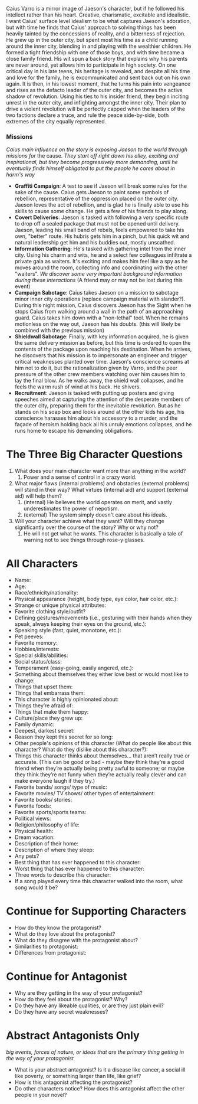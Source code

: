 Caius Varro is a mirror image of Jaeson's character, but if he followed his intellect rather than his heart. Creative, charismatic, excitable and idealistic. I want Caius' surface level idealism to be what captures Jaeson's adoration, but with time he finds that Caius' approach to solving things has been heavily tainted by the concessions of reality, and a bitterness of rejection. He grew up in the outer city, but spent most his time as a child running around the inner city, blending in and playing with the wealthier children. He formed a tight friendship with one of those boys, and with time became a close family friend. His wit spun a back story that explains why his parents are never around, yet allows him to participate in high society. On one critical day in his late teens, his heritage is revealed, and despite all his time and love for the family, he is excommunicated and sent back out on his own again. It is then, in his lowest moment, that he turns his pain into vengeance and rises as the defacto leader of the outer city, and becomes the active shadow of revolution. Using his ties to his insider friend, they begin inciting unrest in the outer city, and infighting amongst the inner city. Their plan to drive a violent revolution will be perfectly capped when the leaders of the two factions declare a truce, and rule the peace side-by-side, both extremes of the city equally represented.
### Missions
*Caius main influence on the story is exposing Jaeson to the world through missions for* the cause. *They start off right down his alley, exciting and inspirational, but they become progressively more demanding, until he eventually finds himself obligated to put the people he cares about in harm's way*
- **Graffiti Campaign**: A test to see if Jaeson will break some rules for the sake of the cause. Caius gets Jaeson to paint some symbols of rebellion, representative of the oppression placed on the outer city. Jaeson loves the act of rebellion, and is glad he is finally able to use his skills to cause some change. He gets a few of his friends to play along.
- **Covert Deliveries**: Jaeson is tasked with following a *very* specific route to drop off a sealed package that must not be opened until delivery. Jaeson, leading his small band of rebels, feels empowered to take his own, "better" route. His hubris gets him in a pinch, but his quick wit and natural leadership get him and his buddies out, mostly unscathed.
- **Information Gathering**: He's tasked with gathering intel from the inner city. Using his charm and wits, he and a select few colleagues infiltrate a private gala as waiters. It's exciting and makes him feel like a spy as he moves around the room, collecting info and coordinating with the other "waiters". *We discover some very important background information during these interactions* (A friend may or may not be lost during this event)
- **Campaign Sabotage**: Caius takes Jaeson on a mission to sabotage minor inner city operations (replace campaign material with slander?). During this night mission, Caius discovers Jaeson has the Sight when he stops Caius from walking around a wall in the path of an approaching guard. Caius takes him down with a "non-lethal" tool. When he remains motionless on the way out, Jaeson has his doubts. (this will likely be combined with the previous mission)
- **Shieldwall Sabotage**: Finally, with key information acquired, he is given the same delivery mission as before, but this time is ordered to open the contents of the package upon reaching his destination. When he arrives, he discovers that his mission is to impersonate an engineer and trigger critical weaknesses planted over time. Jaeson's conscience screams at him not to do it, but the rationalization given by Varro, and the peer pressure of the other crew members watching over him causes him to lay the final blow. As he walks away, the shield wall collapses, and he feels the warm rush of wind at his back. He shivers.
- **Recruitment**: Jaeson is tasked with putting up posters and giving speeches aimed at capturing the attention of the desperate members of the outer city, preparing them for the inevitable revolution. But as he stands on his soap box and looks around at the other kids his age, his conscience harasses him about his accessory to a murder, and the façade of heroism holding back all his unruly emotions collapses, and he runs home to escape his demanding obligations.
# The Three Big Character Questions
1. What does your main character want more than anything in the world?
	1. Power and a sense of control in a crazy world.
2. What major flaws (internal problems) and obstacles (external problems) will stand in their way? What virtues (internal aid) and support (external aid) will help them?
	1. (internal) He believes the world operates on merit, and vastly underestimates the power of nepotism.
	2. (external) The system simply doesn't care about his ideals.
3. Will your character achieve what they want? Will they change significantly over the course of the story? Why or why not?
	1. He will not get what he wants. This character is basically a tale of warning not to see things through rose-y glasses.

# All Characters
- Name:
- Age:
- Race/ethnicity/nationality:
- Physical appearance (height, body type, eye color, hair color, etc.):
- Strange or unique physical attributes:
- Favorite clothing style/outfit?
- Defining gestures/movements (i.e., gesturing with their hands when they speak, always keeping their eyes on the ground, etc.):
- Speaking style (fast, quiet, monotone, etc.):
- Pet peeves:
- Favorite memory:
- Hobbies/interests:
- Special skills/abilities:
- Social status/class:
- Temperament (easy-going, easily angered, etc.):
- Something about themselves they either love best or would most like to change:
- Things that upset them:
- Things that embarrass them:
- This character is highly opinionated about:
- Things they’re afraid of:
- Things that make them happy:
- Culture/place they grew up:
- Family dynamic:
- Deepest, darkest secret:
- Reason they kept this secret for so long:
- Other people's opinions of this character (What do people like about this character? What do they dislike about this character?):
- Things this character thinks about themselves… that aren’t really true or accurate. (This can be good or bad - maybe they think they’re a good friend when they’re actually being pretty awful to someone; or maybe they think they’re not funny when they’re actually really clever and can make everyone laugh if they try.)
- Favorite bands/ songs/ type of music:
- Favorite movies/ TV shows/ other types of entertainment:
- Favorite books/ stories:
- Favorite foods:
- Favorite sports/sports teams:
- Political views:
- Religion/philosophy of life:
- Physical health:
- Dream vacation:
- Description of their home:
- Description of where they sleep:
- Any pets?
- Best thing that has ever happened to this character:
- Worst thing that has ever happened to this character:
- Three words to describe this character:
- If a song played every time this character walked into the room, what song would it be?

# Continue for Supporting Characters
- How do they know the protagonist?
- What do they love about the protagonist?
- What do they disagree with the protagonist about?
- Similarities to protagonist:
- Differences from protagonist:

# Continue for Antagonist
- Why are they getting in the way of your protagonist?
- How do they feel about the protagonist? Why?
- Do they have any likeable qualities, or are they just plain evil?
- Do they have any secret weaknesses?

# Abstract Antagonists Only
*big events, forces of nature, or ideas that are the primary thing getting in the way of your protagonist*
- What is your abstract antagonist? Is it a disease like cancer, a social ill like poverty, or something larger than life, like grief?
- How is this antagonist affecting the protagonist?
- Do other characters notice? How does this antagonist affect the other people in your novel?